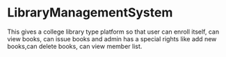 # LibraryManagementSystem
This gives a college library type platform so that user can enroll itself, can view books, can issue books and admin has a special rights like add new books,can delete books, can view member list.
